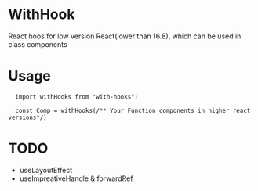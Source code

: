 # WithHook
React hoos for low version React(lower than 16.8), which can be used in class components
# Usage
```
  import withHooks from "with-hooks";
  
  const Comp = withHooks(/** Your Function components in higher react versions*/) 
```
# TODO
- useLayoutEffect
- useImpreativeHandle & forwardRef
